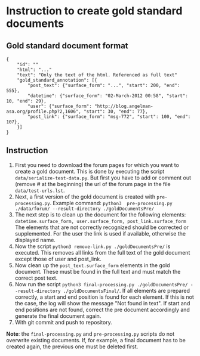 # Instruction to create gold standard documents
## Gold standard document format
```
{
    "id": ""
    "html": "..."
    "text": "Only the text of the html. Referenced as full text"
    "gold_standard_annotation": [{
        "post_text": {"surface_form": "...", "start": 200, "end": 555},
        "datetime": {"surface_form": "02-March-2012 00:58", "start": 10, "end": 29},
        "user": {"surface_form": "http://blog.angelman-asa.org/profile.php?2,1606", "start": 30, "end": 77},
        "post_link": {"surface_form": "msg-772", "start": 100, "end": 107},
    }]
}
```
## Instruction
1. First you need to download the forum pages for which you want to create a gold document. This is done by executing the script `data/serialize-test-data.py`. But first you have to add or comment out (remove # at the beginning) the url of the forum page in the file `data/test-urls.lst`.
2. Next, a first version of the gold document is created with `pre-processing.py`. Example command:
`python3  pre-processing.py ./data/forum/ --result-directory ./goldDocumentsPre/`
3. The next step is to clean up the document for the following elements:
`datetime.surface_form, user.surface_form, post_link.surface_form`
The elements that are not correctly recognized should be corrected or supplemented. For the user the link is used if available, otherwise the displayed name.
4. Now the script `python3 remove-link.py ./goldDocumentsPre/` is executed. This removes all links from the full text of the gold document except those of user and post_link.
5. Now clean up the `post_text.surface_form` elements in the gold document. These must be found in the full text and must match the correct post text.
6. Now run the script `python3 final-processing.py ./goldDocumentsPre/ --result-directory ./goldDocumentsFinal/`. If all elements are prepared correctly, a start and end position is found for each element. If this is not the case, the log will show the message "Not found in text". If start and end positions are not found, correct the pre document accordingly and generate the final document again.
7. With git commit and push to repository.

**Note**: the `final-processing.py` and `pre-processing.py` scripts do not overwrite existing documents. If, for example, a final document has to be created again, the previous one must be deleted first.